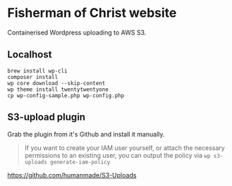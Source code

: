 # Fisherman of Christ website

Containerised Wordpress uploading to AWS S3.

## Localhost

```
brew install wp-cli
composer install
wp core download --skip-content
wp theme install twentytwentyone
cp wp-config-sample.php wp-config.php
```

## S3-upload plugin

Grab the plugin from it's Github and install it manually.

> If you want to create your IAM user yourself, or attach the necessary permissions to an existing user, you can output the policy via `wp s3-uploads generate-iam-policy`

https://github.com/humanmade/S3-Uploads
